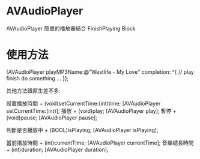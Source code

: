 AVAudioPlayer
=============
AVAudioPlayer 簡單的播放器結合 FinishPlaying Block

使用方法
=============
[AVAudioPlayer playMP3Name:@"Westlife - My Love" completion: ^{
	    // play finish do something ...
	}];
	
其他方法跟原生差不多:

設置播放時間   + (void)setCurrentTime:(int)time;   [AVAudioPlayer setCurrentTime:(int)];
播放           + (void)play;                       [AVAudioPlayer play];
暫停           + (void)pause;                      [AVAudioPlayer pause];

判斷是否播放中 + (BOOL)isPlaying;                  [AVAudioPlayer isPlaying];

當前播放時間   + (int)currentTime;                 [AVAudioPlayer currentTime];
音樂總長時間   + (int)duration;                    [AVAudioPlayer duration];
